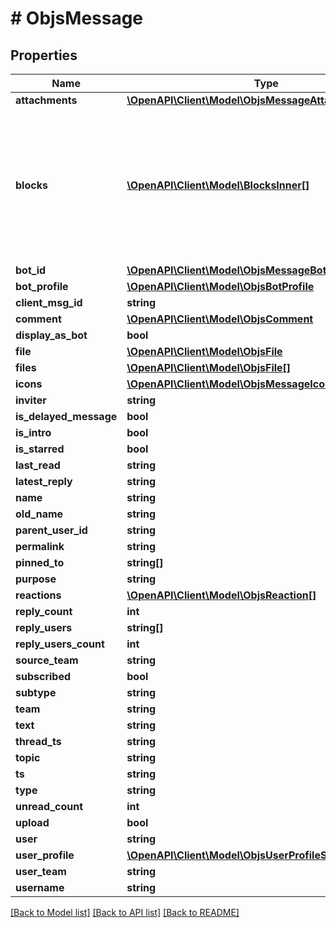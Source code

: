 # # ObjsMessage

## Properties

Name | Type | Description | Notes
------------ | ------------- | ------------- | -------------
**attachments** | [**\OpenAPI\Client\Model\ObjsMessageAttachmentsInner[]**](ObjsMessageAttachmentsInner.md) |  | [optional]
**blocks** | [**\OpenAPI\Client\Model\BlocksInner[]**](BlocksInner.md) | This is a very loose definition, in the future, we&#39;ll populate this with deeper schema in this definition namespace. | [optional]
**bot_id** | [**\OpenAPI\Client\Model\ObjsMessageBotIdInner[]**](ObjsMessageBotIdInner.md) |  | [optional]
**bot_profile** | [**\OpenAPI\Client\Model\ObjsBotProfile**](ObjsBotProfile.md) |  | [optional]
**client_msg_id** | **string** |  | [optional]
**comment** | [**\OpenAPI\Client\Model\ObjsComment**](ObjsComment.md) |  | [optional]
**display_as_bot** | **bool** |  | [optional]
**file** | [**\OpenAPI\Client\Model\ObjsFile**](ObjsFile.md) |  | [optional]
**files** | [**\OpenAPI\Client\Model\ObjsFile[]**](ObjsFile.md) |  | [optional]
**icons** | [**\OpenAPI\Client\Model\ObjsMessageIcons**](ObjsMessageIcons.md) |  | [optional]
**inviter** | **string** |  | [optional]
**is_delayed_message** | **bool** |  | [optional]
**is_intro** | **bool** |  | [optional]
**is_starred** | **bool** |  | [optional]
**last_read** | **string** |  | [optional]
**latest_reply** | **string** |  | [optional]
**name** | **string** |  | [optional]
**old_name** | **string** |  | [optional]
**parent_user_id** | **string** |  | [optional]
**permalink** | **string** |  | [optional]
**pinned_to** | **string[]** |  | [optional]
**purpose** | **string** |  | [optional]
**reactions** | [**\OpenAPI\Client\Model\ObjsReaction[]**](ObjsReaction.md) |  | [optional]
**reply_count** | **int** |  | [optional]
**reply_users** | **string[]** |  | [optional]
**reply_users_count** | **int** |  | [optional]
**source_team** | **string** |  | [optional]
**subscribed** | **bool** |  | [optional]
**subtype** | **string** |  | [optional]
**team** | **string** |  | [optional]
**text** | **string** |  |
**thread_ts** | **string** |  | [optional]
**topic** | **string** |  | [optional]
**ts** | **string** |  |
**type** | **string** |  |
**unread_count** | **int** |  | [optional]
**upload** | **bool** |  | [optional]
**user** | **string** |  | [optional]
**user_profile** | [**\OpenAPI\Client\Model\ObjsUserProfileShort**](ObjsUserProfileShort.md) |  | [optional]
**user_team** | **string** |  | [optional]
**username** | **string** |  | [optional]

[[Back to Model list]](../../README.md#models) [[Back to API list]](../../README.md#endpoints) [[Back to README]](../../README.md)
